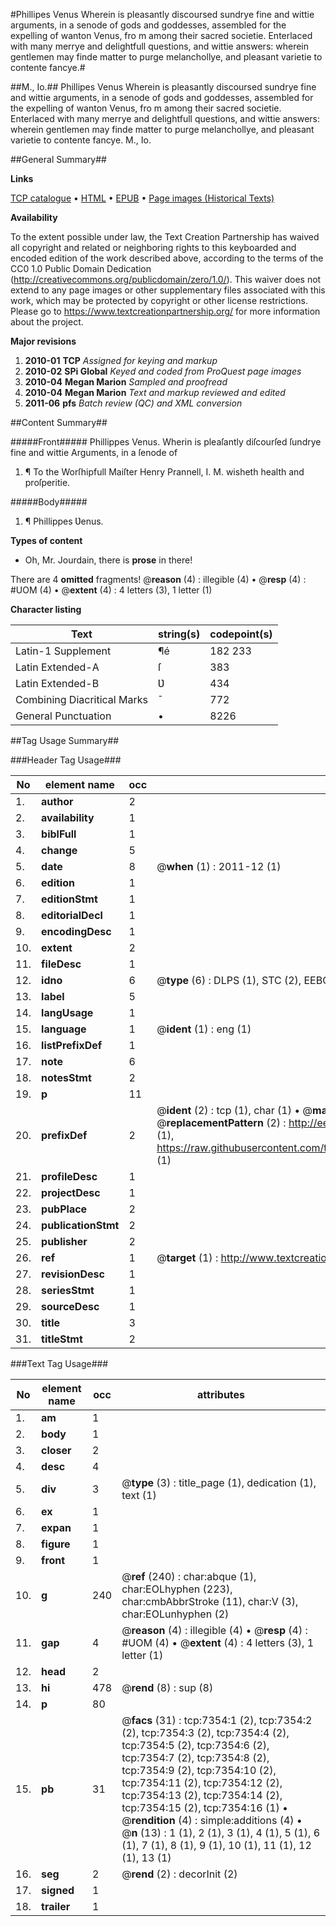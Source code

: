 #Phillipes Venus Wherein is pleasantly discoursed sundrye fine and wittie arguments, in a senode of gods and goddesses, assembled for the expelling of wanton Venus, fro m among their sacred societie. Enterlaced with many merrye and delightfull questions, and wittie answers: wherein gentlemen may finde matter to purge melanchollye, and pleasant varietie to contente fancye.#

##M., Io.##
Phillipes Venus Wherein is pleasantly discoursed sundrye fine and wittie arguments, in a senode of gods and goddesses, assembled for the expelling of wanton Venus, fro m among their sacred societie. Enterlaced with many merrye and delightfull questions, and wittie answers: wherein gentlemen may finde matter to purge melanchollye, and pleasant varietie to contente fancye.
M., Io.

##General Summary##

**Links**

[TCP catalogue](http://www.ota.ox.ac.uk/tcp/)  • 
[HTML](http://tei.it.ox.ac.uk/tcp/Texts-HTML/free/A06/A06687.html)  • 
[EPUB](http://tei.it.ox.ac.uk/tcp/Texts-EPUB/free/A06/A06687.epub) • 
[Page images (Historical Texts)](https://historicaltexts.jisc.ac.uk/eebo-99842677e)

**Availability**

To the extent possible under law, the Text Creation Partnership has waived all copyright and related or neighboring rights to this keyboarded and encoded edition of the work described above, according to the terms of the CC0 1.0 Public Domain Dedication (http://creativecommons.org/publicdomain/zero/1.0/). This waiver does not extend to any page images or other supplementary files associated with this work, which may be protected by copyright or other license restrictions. Please go to https://www.textcreationpartnership.org/ for more information about the project.

**Major revisions**

1. __2010-01__ __TCP__ *Assigned for keying and markup*
1. __2010-02__ __SPi Global__ *Keyed and coded from ProQuest page images*
1. __2010-04__ __Megan Marion__ *Sampled and proofread*
1. __2010-04__ __Megan Marion__ *Text and markup reviewed and edited*
1. __2011-06__ __pfs__ *Batch review (QC) and XML conversion*

##Content Summary##

#####Front#####
Phillippes Venus. Wherin is pleaſantly diſcourſed ſundrye fine and wittie Arguments, in a ſenode of 
1. ¶ To the Worſhipfull Maiſter Henry Prannell, I. M. wisheth health and proſperitie.

#####Body#####

1. ¶ Phillippes Ʋenus.

**Types of content**

  * Oh, Mr. Jourdain, there is **prose** in there!

There are 4 **omitted** fragments! 
 @__reason__ (4) : illegible (4)  •  @__resp__ (4) : #UOM (4)  •  @__extent__ (4) : 4 letters (3), 1 letter (1)

**Character listing**


|Text|string(s)|codepoint(s)|
|---|---|---|
|Latin-1 Supplement|¶é|182 233|
|Latin Extended-A|ſ|383|
|Latin Extended-B|Ʋ|434|
|Combining             Diacritical Marks|̄|772|
|General Punctuation|•|8226|

##Tag Usage Summary##

###Header Tag Usage###

|No|element name|occ|attributes|
|---|---|---|---|
|1.|__author__|2||
|2.|__availability__|1||
|3.|__biblFull__|1||
|4.|__change__|5||
|5.|__date__|8| @__when__ (1) : 2011-12 (1)|
|6.|__edition__|1||
|7.|__editionStmt__|1||
|8.|__editorialDecl__|1||
|9.|__encodingDesc__|1||
|10.|__extent__|2||
|11.|__fileDesc__|1||
|12.|__idno__|6| @__type__ (6) : DLPS (1), STC (2), EEBO-CITATION (1), PROQUEST (1), VID (1)|
|13.|__label__|5||
|14.|__langUsage__|1||
|15.|__language__|1| @__ident__ (1) : eng (1)|
|16.|__listPrefixDef__|1||
|17.|__note__|6||
|18.|__notesStmt__|2||
|19.|__p__|11||
|20.|__prefixDef__|2| @__ident__ (2) : tcp (1), char (1)  •  @__matchPattern__ (2) : ([0-9\-]+):([0-9IVX]+) (1), (.+) (1)  •  @__replacementPattern__ (2) : http://eebo.chadwyck.com/downloadtiff?vid=$1&page=$2 (1), https://raw.githubusercontent.com/textcreationpartnership/Texts/master/tcpchars.xml#$1 (1)|
|21.|__profileDesc__|1||
|22.|__projectDesc__|1||
|23.|__pubPlace__|2||
|24.|__publicationStmt__|2||
|25.|__publisher__|2||
|26.|__ref__|1| @__target__ (1) : http://www.textcreationpartnership.org/docs/. (1)|
|27.|__revisionDesc__|1||
|28.|__seriesStmt__|1||
|29.|__sourceDesc__|1||
|30.|__title__|3||
|31.|__titleStmt__|2||


###Text Tag Usage###

|No|element name|occ|attributes|
|---|---|---|---|
|1.|__am__|1||
|2.|__body__|1||
|3.|__closer__|2||
|4.|__desc__|4||
|5.|__div__|3| @__type__ (3) : title_page (1), dedication (1), text (1)|
|6.|__ex__|1||
|7.|__expan__|1||
|8.|__figure__|1||
|9.|__front__|1||
|10.|__g__|240| @__ref__ (240) : char:abque (1), char:EOLhyphen (223), char:cmbAbbrStroke (11), char:V (3), char:EOLunhyphen (2)|
|11.|__gap__|4| @__reason__ (4) : illegible (4)  •  @__resp__ (4) : #UOM (4)  •  @__extent__ (4) : 4 letters (3), 1 letter (1)|
|12.|__head__|2||
|13.|__hi__|478| @__rend__ (8) : sup (8)|
|14.|__p__|80||
|15.|__pb__|31| @__facs__ (31) : tcp:7354:1 (2), tcp:7354:2 (2), tcp:7354:3 (2), tcp:7354:4 (2), tcp:7354:5 (2), tcp:7354:6 (2), tcp:7354:7 (2), tcp:7354:8 (2), tcp:7354:9 (2), tcp:7354:10 (2), tcp:7354:11 (2), tcp:7354:12 (2), tcp:7354:13 (2), tcp:7354:14 (2), tcp:7354:15 (2), tcp:7354:16 (1)  •  @__rendition__ (4) : simple:additions (4)  •  @__n__ (13) : 1 (1), 2 (1), 3 (1), 4 (1), 5 (1), 6 (1), 7 (1), 8 (1), 9 (1), 10 (1), 11 (1), 12 (1), 13 (1)|
|16.|__seg__|2| @__rend__ (2) : decorInit (2)|
|17.|__signed__|1||
|18.|__trailer__|1||
